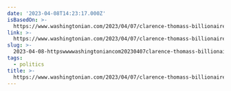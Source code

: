 ```yaml
---
date: '2023-04-08T14:23:17.000Z'
isBasedOn: >-
  https://www.washingtonian.com/2023/04/07/clarence-thomass-billionaire-benefactor-collects-hitler-artifacts/
link: >-
  https://www.washingtonian.com/2023/04/07/clarence-thomass-billionaire-benefactor-collects-hitler-artifacts/
slug: >-
  2023-04-08-httpswwwwashingtoniancom20230407clarence-thomass-billionaire-benefactor-collects-hitler-artifacts
tags:
  - politics
title: >-
  https://www.washingtonian.com/2023/04/07/clarence-thomass-billionaire-benefactor-collects-hitler-artifacts/
---
```


